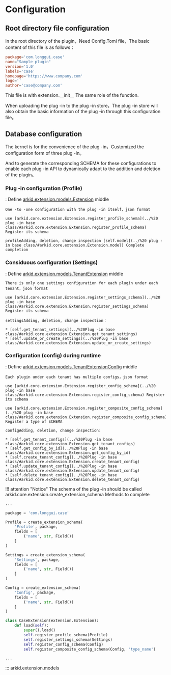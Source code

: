 # Configuration

## Root directory file configuration

In the root directory of the plugin，Need Config.Toml file，The basic content of this file is as follows：

``` toml title="config.toml"
package='com.longgui.case'
name="Sample plugin"
version='1.0'
labels='case'
homepage='https://www.company.com'
logo=''
author='case@company.com'
```

This file is with extension.\_\_init\_\_ The same role of the function.

When uploading the plug -in to the plug -in store，The plug -in store will also obtain the basic information of the plug -in through this configuration file。


## Database configuration

The kernel is for the convenience of the plug -in，Customized the configuration form of three plug -in。

And to generate the corresponding SCHEMA for these configurations to enable each plug -in API to dynamically adapt to the addition and deletion of the plugin。


### Plug -in configuration (Profile)
:   Define [arkid.extension.models.Extension](#arkid.extension.models.Extension) middle

    One -to -one configuration with the plug -in itself，json format

    use [arkid.core.extension.Extension.register_profile_schema](../%20 plug -in base class/#arkid.core.extension.Extension.register_profile_schema) Register its schema

    profileAdding, deletion, change inspection [self.model](../%20 plug -in base class/#arkid.core.extension.Extension.model) Complete completion

### Considuous configuration (Settings)

:   Define [arkid.extension.models.TenantExtension](#arkid.extension.models.TenantExtension) middle

    There is only one settings configuration for each plugin under each tenant，json format

    use [arkid.core.extension.Extension.register_settings_schema](../%20 plug -in base class/#arkid.core.extension.Extension.register_settings_schema) Register its schema

    settingsAdding, deletion, change inspection：

    * [self.get_tenant_settings](../%20Plug -in base class/#arkid.core.extension.Extension.get_tenant_settings)
    * [self.update_or_create_settings](../%20Plug -in base class/#arkid.core.extension.Extension.update_or_create_settings)

### Configuration (config) during runtime
:   Define [arkid.extension.models.TenantExtensionConfig](#arkid.extension.models.TenantExtension) middle

    Each plugin under each tenant has multiple configs，json format

    use [arkid.core.extension.Extension.register_config_schema](../%20 plug -in base class/#arkid.core.extension.Extension.register_config_schema) Register its schema

    use [arkid.core.extension.Extension.register_composite_config_schema](../%20 plug -in base class/#arkid.core.extension.Extension.register_composite_config_schema) Register a type of SCHEMA

    configAdding, deletion, change inspection:

    * [self.get_tenant_configs](../%20Plug -in base class/#arkid.core.extension.Extension.get_tenant_configs)
    * [self.get_config_by_id](../%20Plug -in base class/#arkid.core.extension.Extension.get_config_by_id)
    * [self.create_tenant_config](../%20Plug -in base class/#arkid.core.extension.Extension.create_tenant_config)
    * [self.update_tenant_config](../%20Plug -in base class/#arkid.core.extension.Extension.update_tenant_config)
    * [self.delete_tenant_config](../%20Plug -in base class/#arkid.core.extension.Extension.delete_tenant_config)


!!! attention "Notice"
    The schema of the plug -in should be called arkid.core.extension.create_extension_schema Methods to complete

```py title='Exemplary'
...

package = 'com.longgui.case'

Profile = create_extension_schema(
    'Profile', package,
    fields = [
        ('name', str, Field())
    ]
)

Settings = create_extension_schema(
    'Settings', package,
    fields = [
        ('name', str, Field())
    ]
)

Config = create_extension_schema(
    'Config', package,
    fields = [
        ('name', str, Field())
    ]
)

class CaseExtension(extension.Extension):
    def load(self):
        super().load()
        self.register_profile_schema(Profile)
        self.register_settings_schema(Settings)
        self.register_config_schema(Config)
        self.register_composite_config_schema(Config, 'type_name')

...
```

::: arkid.extension.models




